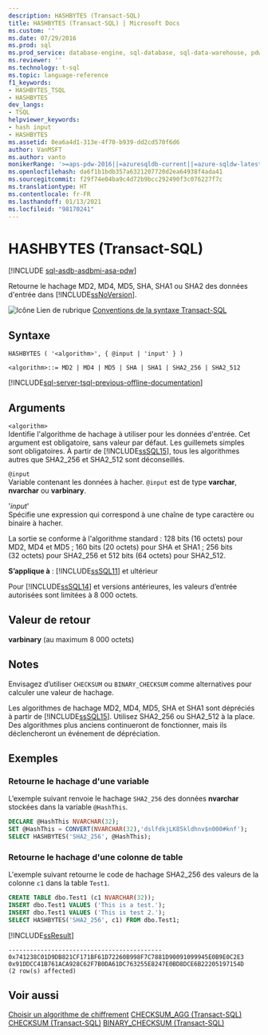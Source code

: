 ```yaml
---
description: HASHBYTES (Transact-SQL)
title: HASHBYTES (Transact-SQL) | Microsoft Docs
ms.custom: ''
ms.date: 07/29/2016
ms.prod: sql
ms.prod_service: database-engine, sql-database, sql-data-warehouse, pdw
ms.reviewer: ''
ms.technology: t-sql
ms.topic: language-reference
f1_keywords:
- HASHBYTES_TSQL
- HASHBYTES
dev_langs:
- TSQL
helpviewer_keywords:
- hash input
- HASHBYTES
ms.assetid: 0ea6a4d1-313e-4f70-b939-dd2cd570f6d6
author: VanMSFT
ms.author: vanto
monikerRange: '>=aps-pdw-2016||=azuresqldb-current||=azure-sqldw-latest||>=sql-server-2016||>=sql-server-linux-2017||=azuresqldb-mi-current'
ms.openlocfilehash: da6f1b1bdb357a6321207720d2ea64938f4ada41
ms.sourcegitcommit: f29f74e04ba9c4d72b9bcc292490f3c076227f7c
ms.translationtype: HT
ms.contentlocale: fr-FR
ms.lasthandoff: 01/13/2021
ms.locfileid: "98170241"
---
```

# <a name="hashbytes-transact-sql"></a>HASHBYTES (Transact-SQL)

[!INCLUDE [sql-asdb-asdbmi-asa-pdw](../../includes/applies-to-version/sql-asdb-asdbmi-asa-pdw.md)]

  Retourne le hachage MD2, MD4, MD5, SHA, SHA1 ou SHA2 des données d'entrée dans [!INCLUDE[ssNoVersion](../../includes/ssnoversion-md.md)].  
  
 ![Icône Lien de rubrique](../../database-engine/configure-windows/media/topic-link.gif "Icône du lien de rubrique") [Conventions de la syntaxe Transact-SQL](../../t-sql/language-elements/transact-sql-syntax-conventions-transact-sql.md)  
  
## <a name="syntax"></a>Syntaxe  
  
```syntaxsql
HASHBYTES ( '<algorithm>', { @input | 'input' } )  
  
<algorithm>::= MD2 | MD4 | MD5 | SHA | SHA1 | SHA2_256 | SHA2_512   
```  
  
[!INCLUDE[sql-server-tsql-previous-offline-documentation](../../includes/sql-server-tsql-previous-offline-documentation.md)]

## <a name="arguments"></a>Arguments

`<algorithm>`  
Identifie l'algorithme de hachage à utiliser pour les données d'entrée. Cet argument est obligatoire, sans valeur par défaut. Les guillemets simples sont obligatoires. À partir de [!INCLUDE[ssSQL15](../../includes/sssql16-md.md)], tous les algorithmes autres que SHA2_256 et SHA2_512 sont déconseillés.  
  
`@input`  
Variable contenant les données à hacher. `@input` est de type **varchar**, **nvarchar** ou **varbinary**.  
  
'*input*'  
Spécifie une expression qui correspond à une chaîne de type caractère ou binaire à hacher.  
  
 La sortie se conforme à l'algorithme standard : 128 bits (16 octets) pour MD2, MD4 et MD5 ; 160 bits (20 octets) pour SHA et SHA1 ; 256 bits (32 octets) pour SHA2_256 et 512 bits (64 octets) pour SHA2_512.  
  
**S’applique à** : [!INCLUDE[ssSQL11](../../includes/sssql11-md.md)] et ultérieur
  
 Pour [!INCLUDE[ssSQL14](../../includes/sssql14-md.md)] et versions antérieures, les valeurs d’entrée autorisées sont limitées à 8 000 octets.  
  
## <a name="return-value"></a>Valeur de retour  
 **varbinary** (au maximum 8 000 octets)  

## <a name="remarks"></a>Notes  
Envisagez d’utiliser `CHECKSUM` ou `BINARY_CHECKSUM` comme alternatives pour calculer une valeur de hachage.

Les algorithmes de hachage MD2, MD4, MD5, SHA et SHA1 sont dépréciés à partir de [!INCLUDE[ssSQL15](../../includes/sssql16-md.md)]. Utilisez SHA2_256 ou SHA2_512 à la place. Des algorithmes plus anciens continueront de fonctionner, mais ils déclencheront un événement de dépréciation.

## <a name="examples"></a>Exemples  
### <a name="return-the-hash-of-a-variable"></a>Retourne le hachage d'une variable  
 L’exemple suivant renvoie le hachage `SHA2_256` des données **nvarchar** stockées dans la variable `@HashThis`.  
  
```sql  
DECLARE @HashThis NVARCHAR(32);  
SET @HashThis = CONVERT(NVARCHAR(32),'dslfdkjLK85kldhnv$n000#knf');  
SELECT HASHBYTES('SHA2_256', @HashThis);  
```  
  
### <a name="return-the-hash-of-a-table-column"></a>Retourne le hachage d'une colonne de table  
 L'exemple suivant retourne le code de hachage SHA2_256 des valeurs de la colonne `c1` dans la table `Test1`.  
  
```sql  
CREATE TABLE dbo.Test1 (c1 NVARCHAR(32));  
INSERT dbo.Test1 VALUES ('This is a test.');  
INSERT dbo.Test1 VALUES ('This is test 2.');  
SELECT HASHBYTES('SHA2_256', c1) FROM dbo.Test1;  
```  
  
 [!INCLUDE[ssResult](../../includes/ssresult-md.md)]  
  
```  
-------------------------------------------  
0x741238C01D9DB821CF171BF61D72260B998F7C7881D90091099945E0B9E0C2E3 
0x91DDCC41B761ACA928C62F7B0DA61DC763255E8247E0BD8DCE6B22205197154D  
(2 row(s) affected)  
```  
  
## <a name="see-also"></a>Voir aussi  
[Choisir un algorithme de chiffrement](../../relational-databases/security/encryption/choose-an-encryption-algorithm.md)
[CHECKSUM_AGG &#40;Transact-SQL&#41;](../../t-sql/functions/checksum-agg-transact-sql.md)
[CHECKSUM &#40;Transact-SQL&#41;](../../t-sql/functions/checksum-transact-sql.md)
[BINARY_CHECKSUM  &#40;Transact-SQL&#41;](../../t-sql/functions/binary-checksum-transact-sql.md)
